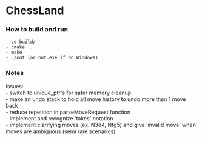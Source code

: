 # ChessLand



### How to build and run

	- cd build/  
	- cmake ..  
	- make  
	- ./out (or out.exe if on Windows)

### Notes


Issues:  
	- switch to unique_ptr's for safer memory cleanup  
	- make an undo stack to hold all move history to undo more than 1 move back  
	- reduce repetition in parseMoveRequest function  
	- implement and recognize 'takes' notation  
	- implement clarifying moves (ex. N3d4, Nfg5) and give 'invalid move' when moves are ambiguous (semi rare scenarios) 
